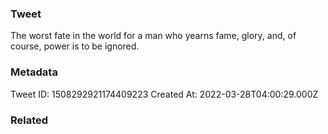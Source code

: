 ### Tweet
The worst fate in the world for a man who yearns fame, glory, and, of course, power is to be ignored.

### Metadata
Tweet ID: 1508292921174409223
Created At: 2022-03-28T04:00:29.000Z

### Related

